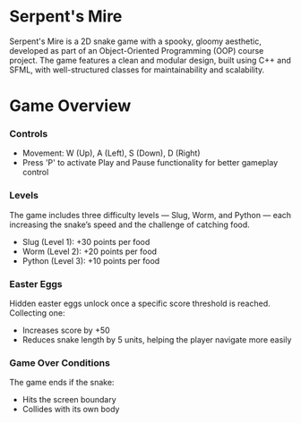 # Serpent's Mire
Serpent's Mire is a 2D snake game with a spooky, gloomy aesthetic, developed as part of an Object-Oriented Programming (OOP) course project. The game features a clean and modular design, built using C++ and SFML, with well-structured classes for maintainability and scalability.
# Game Overview
### Controls
- Movement: W (Up), A (Left), S (Down), D (Right)
- Press 'P' to activate Play and Pause functionality for better gameplay control
### Levels
The game includes three difficulty levels — Slug, Worm, and Python — each increasing the snake’s speed and the challenge of catching food.
- Slug (Level 1): +30 points per food
- Worm (Level 2): +20 points per food
- Python (Level 3): +10 points per food
### Easter Eggs
Hidden easter eggs unlock once a specific score threshold is reached. Collecting one:
- Increases score by +50
- Reduces snake length by 5 units, helping the player navigate more easily
### Game Over Conditions
The game ends if the snake:
- Hits the screen boundary
- Collides with its own body
